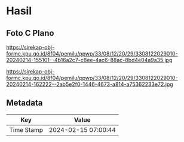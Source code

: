 # Hasil

## Foto C Plano

https://sirekap-obj-formc.kpu.go.id/8f04/pemilu/ppwp/33/08/12/20/29/3308122029010-20240214-155101--4b16a2c7-c8ee-4ac6-88ac-8bd4e04a9a35.jpg

https://sirekap-obj-formc.kpu.go.id/8f04/pemilu/ppwp/33/08/12/20/29/3308122029010-20240214-162222--2ab5e2f0-1446-4673-a814-a75362233e72.jpg


## Metadata

| Key        | Value               |
| ---------- | ------------------- |
| Time Stamp | 2024-02-15 07:00:44 |



